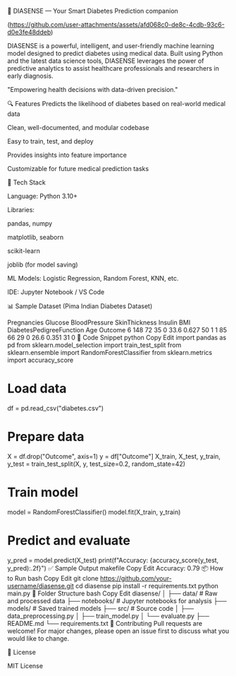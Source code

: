 🌟 DIASENSE — Your Smart Diabetes Prediction companion 

   (https://github.com/user-attachments/assets/afd068c0-de8c-4cdb-93c6-d0e3fe48ddeb)
 
DIASENSE is a powerful, intelligent, and user-friendly machine learning model designed to predict diabetes using medical data. Built 
using Python and the latest data science tools, DIASENSE leverages the power of predictive analytics to assist healthcare professionals  and researchers in early diagnosis.

"Empowering health decisions with data-driven precision."

🔍 Features
Predicts the likelihood of diabetes based on real-world medical data

Clean, well-documented, and modular codebase

Easy to train, test, and deploy

Provides insights into feature importance

Customizable for future medical prediction tasks

🧠 Tech Stack

Language: Python 3.10+

Libraries:

pandas, numpy

matplotlib, seaborn

scikit-learn

joblib (for model saving)

ML Models: Logistic Regression, Random Forest, KNN, etc.

IDE: Jupyter Notebook / VS Code

📊 Sample Dataset (Pima Indian Diabetes Dataset)

Pregnancies	Glucose	BloodPressure	SkinThickness	Insulin	BMI	DiabetesPedigreeFunction	Age	Outcome
6	148	72	35	0	33.6	0.627	50	1
1	85	66	29	0	26.6	0.351	31	0
🧬 Code Snippet
python
Copy
Edit
import pandas as pd
from sklearn.model_selection import train_test_split
from sklearn.ensemble import RandomForestClassifier
from sklearn.metrics import accuracy_score

# Load data
df = pd.read_csv("diabetes.csv")

# Prepare data
X = df.drop("Outcome", axis=1)
y = df["Outcome"]
X_train, X_test, y_train, y_test = train_test_split(X, y, test_size=0.2, random_state=42)

# Train model
model = RandomForestClassifier()
model.fit(X_train, y_train)

# Predict and evaluate
y_pred = model.predict(X_test)
print(f"Accuracy: {accuracy_score(y_test, y_pred):.2f}")
✅ Sample Output
makefile
Copy
Edit
Accuracy: 0.79
📦 How to Run
bash
Copy
Edit
git clone https://github.com/your-username/diasense.git
cd diasense
pip install -r requirements.txt
python main.py
📁 Folder Structure
bash
Copy
Edit
diasense/
│
├── data/                  # Raw and processed data
├── notebooks/             # Jupyter notebooks for analysis
├── models/                # Saved trained models
├── src/                   # Source code
│   ├── data_preprocessing.py
│   ├── train_model.py
│   └── evaluate.py
├── README.md
└── requirements.txt
🤝 Contributing
Pull requests are welcome! For major changes, please open an issue first to discuss what you would like to change.

📜 License
 
 MIT License
























